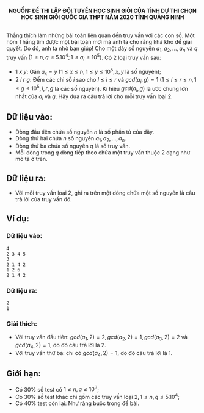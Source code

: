 **<center>NGUỒN: ĐỀ THI LẬP ĐỘI TUYỂN HỌC SINH GIỎI CỦA TỈNH DỰ THI CHỌN HỌC SINH GIỎI QUỐC GIA THPT NĂM 2020 TỈNH QUẢNG NINH</center>**
<br>

Thắng thích làm những bài toán liên quan đến truy vấn với các con số. Một hôm Thắng tìm được một bài toán mới mà anh ta cho rằng khá khó để giải quyết. Do đó, anh ta nhờ bạn giúp!
Cho một dãy số nguyên $a_1, a_2, ..., a_n$ và $q$ truy vấn $(1 ≤ n, q ≤ 5.10^4; 1 ≤ a_i ≤ 10^5)$. Có $2$ loại truy vấn sau:
- $1\ x\ y$: Gán $a_x = y$ ($1 ≤ x ≤ n, 1 ≤ y ≤ 10^5, x,y$ là số nguyên); 
- $2\ l\ r\ g$: Đếm các chỉ số $i$ sao cho $l ≤ i ≤ r$ và $gcd(a_i, g) = 1$ ($1 ≤ l ≤ r ≤ n, 1 ≤ g ≤ 10^5, l,r,g$ là các số nguyên). Kí hiệu $gcd(a_i, g)$ là ước chung lớn nhất của $a_i$ và $g$.
Hãy đưa ra câu trả lời cho mỗi truy vấn loại $2$.

## Dữ liệu vào:
- Dòng đầu tiên chứa số nguyên $n$ là số phần tử của dãy. 
- Dòng thứ hai chứa $n$ số nguyên $a_1, a_2, ..., a_n$. 
- Dòng thứ ba chứa số nguyên $q$ là số truy vấn. 
- Mỗi dòng trong $q$ dòng tiếp theo chứa một truy vấn thuộc $2$ dạng như mô tả ở trên.

## Dữ liệu ra:
- Với mỗi truy vấn loại $2$, ghi ra trên một dòng chứa một số nguyên là câu trả lời của truy vấn đó.

## Ví dụ:
### Dữ liệu vào:
```
4
2 3 4 5
3
2 1 4 2
1 2 6
2 1 4 2
```

### Dữ liệu ra:
```
2
1
```

### Giải thích:
- Với truy vấn đầu tiên: $gcd(a_1, 2) = 2, gcd(a_2, 2) = 1,  gcd(a_3, 2) = 2\text{ và }gcd(a_4, 2) = 1$, do đó câu trả lời là $2$.
- Với truy vấn thứ ba: chỉ có $gcd(a_4, 2) = 1$, do đó câu trả lời là $1$.

## Giới hạn:
- Có $30\%$ số test có $1 ≤ n,q ≤ 10^3$;
- Có $30\%$ số test khác chỉ gồm các truy vấn loại $2, 1 ≤ n,q ≤ 5.10^4$;
- Có $40\%$ test còn lại: Như ràng buộc trong đề bài.